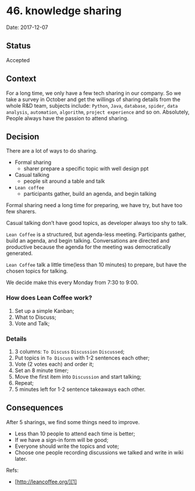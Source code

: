 # 46. knowledge sharing

Date: 2017-12-07

## Status

Accepted

## Context

For a long time, we only have a few tech sharing in our company.
So we take a survey in October and get the willings of sharing details from the whole R&D team, subjects include: `Python`, `Java`, `database`, `spider`, `data analysis`, `automation`, `algorithm`, `project experience` and so on.
Absolutely, People always have the passion to attend sharing.

## Decision

There are a lot of ways to do sharing.

* Formal sharing
	* sharer prepare a specific topic with well design ppt
* Casual talking
	* people sit around a table and talk
* `Lean coffee`
	* participants gather, build an agenda, and begin talking

Formal sharing need a long time for preparing, we have try, but have too few sharers.

Casual talking don’t have good topics, as developer always too shy to talk.

`Lean Coffee` is a structured, but agenda-less meeting. Participants gather, build an agenda, and begin talking. Conversations are directed and productive because the agenda for the meeting was democratically generated.

`Lean Coffee` talk a little time(less than 10 minutes) to prepare, but have the chosen topics for talking.

We decide make this every Monday from 7:30 to 9:00.

### How does Lean Coffee work?

1. Set up a simple Kanban;
2. What to Discuss;
3. Vote and Talk;

### Details

1. 3 columns: `To Discuss` `Discussion` `Discussed`;
2. Put topics in `To Discuss` with 1-2 sentences each other;
3. Vote (2 votes each) and order it;
4. Set an 8 minute timer;
5. Move the first item into `Discussion` and start talking;
6. Repeat;
7. 5 minutes left for 1-2 sentence takeaways each other.

## Consequences

After 5 sharings, we find some things need to improve.

* Less than 10 people to attend each time is better;
* If we have a sign-in form will be good;
* Everyone should write the topics and vote;
* Choose one people recording discussions we talked and write in wiki later.

Refs:

* [http://leancoffee.org/][1]

[1]:	http://leancoffee.org/